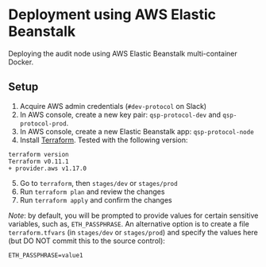 # Deployment using AWS Elastic Beanstalk

Deploying the audit node using AWS Elastic Beanstalk multi-container Docker.

## Setup

1. Acquire AWS admin credentials (`#dev-protocol` on Slack)
2. In AWS console, create a new key pair: `qsp-protocol-dev` and `qsp-protocol-prod`.
3. In AWS console, create a new Elastic Beanstalk app: `qsp-protocol-node` 
4. Install [Terraform](https://www.terraform.io/). Tested with the following version:
  ```
  terraform version
  Terraform v0.11.1
  + provider.aws v1.17.0
  ```
5. Go to `terraform`, then `stages/dev` or `stages/prod`
6. Run `terraform plan` and review the changes
7. Run `terraform apply` and confirm the changes

*Note*: by default, you will be prompted to provide values for certain sensitive variables,
such as, `ETH_PASSPHRASE`. An alternative option is to create a file `terraform.tfvars`
(in `stages/dev` or `stages/prod`) and specify the values here (but DO NOT commit this to the source control):

```
ETH_PASSPHRASE=value1
```
